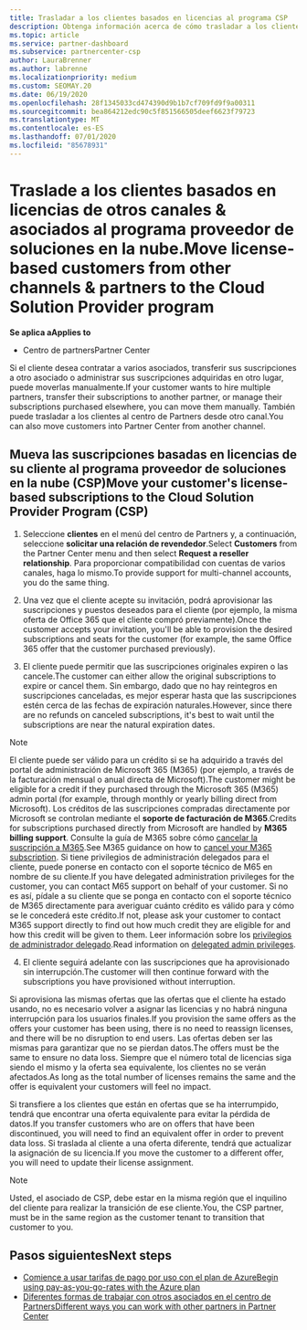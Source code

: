 ```yaml
---
title: Trasladar a los clientes basados en licencias al programa CSP
description: Obtenga información acerca de cómo trasladar a los clientes basados en licencias de otros canales o de otro asociado al programa del proveedor de soluciones en la nube (CSP) en el centro de Partners.
ms.topic: article
ms.service: partner-dashboard
ms.subservice: partnercenter-csp
author: LauraBrenner
ms.author: labrenne
ms.localizationpriority: medium
ms.custom: SEOMAY.20
ms.date: 06/19/2020
ms.openlocfilehash: 28f1345033cd474390d9b1b7cf709fd9f9a00311
ms.sourcegitcommit: bea864212edc90c5f851566505deef6623f79723
ms.translationtype: MT
ms.contentlocale: es-ES
ms.lasthandoff: 07/01/2020
ms.locfileid: "85678931"
---
```

# <a name="move-license-based-customers-from-other-channels--partners-to-the-cloud-solution-provider-program"></a><span data-ttu-id="cc988-103">Traslade a los clientes basados en licencias de otros canales & asociados al programa proveedor de soluciones en la nube.</span><span class="sxs-lookup"><span data-stu-id="cc988-103">Move license-based customers from other channels & partners to the Cloud Solution Provider program</span></span>

<span data-ttu-id="cc988-104">**Se aplica a**</span><span class="sxs-lookup"><span data-stu-id="cc988-104">**Applies to**</span></span>

-  <span data-ttu-id="cc988-105">Centro de partners</span><span class="sxs-lookup"><span data-stu-id="cc988-105">Partner Center</span></span>

<span data-ttu-id="cc988-106">Si el cliente desea contratar a varios asociados, transferir sus suscripciones a otro asociado o administrar sus suscripciones adquiridas en otro lugar, puede moverlas manualmente.</span><span class="sxs-lookup"><span data-stu-id="cc988-106">If your customer wants to hire multiple partners, transfer their subscriptions to another partner, or manage their subscriptions purchased elsewhere, you can move them manually.</span></span> <span data-ttu-id="cc988-107">También puede trasladar a los clientes al centro de Partners desde otro canal.</span><span class="sxs-lookup"><span data-stu-id="cc988-107">You can also move customers into Partner Center from another channel.</span></span>

## <a name="move-your-customers-license-based-subscriptions-to-the-cloud-solution-provider-program-csp"></a><span data-ttu-id="cc988-108">Mueva las suscripciones basadas en licencias de su cliente al programa proveedor de soluciones en la nube (CSP)</span><span class="sxs-lookup"><span data-stu-id="cc988-108">Move your customer's license-based subscriptions to the Cloud Solution Provider Program (CSP)</span></span>

1. <span data-ttu-id="cc988-109">Seleccione **clientes** en el menú del centro de Partners y, a continuación, seleccione **solicitar una relación de revendedor**.</span><span class="sxs-lookup"><span data-stu-id="cc988-109">Select **Customers** from the Partner Center menu and then select **Request a reseller relationship**.</span></span> <span data-ttu-id="cc988-110">Para proporcionar compatibilidad con cuentas de varios canales, haga lo mismo.</span><span class="sxs-lookup"><span data-stu-id="cc988-110">To provide support for multi-channel accounts, you do the same thing.</span></span>

2. <span data-ttu-id="cc988-111">Una vez que el cliente acepte su invitación, podrá aprovisionar las suscripciones y puestos deseados para el cliente (por ejemplo, la misma oferta de Office 365 que el cliente compró previamente).</span><span class="sxs-lookup"><span data-stu-id="cc988-111">Once the customer accepts your invitation, you'll be able to provision the desired subscriptions and seats for the customer (for example, the same Office 365 offer that the customer purchased previously).</span></span>

3. <span data-ttu-id="cc988-112">El cliente puede permitir que las suscripciones originales expiren o las cancele.</span><span class="sxs-lookup"><span data-stu-id="cc988-112">The customer can either allow the original subscriptions to expire or cancel them.</span></span> <span data-ttu-id="cc988-113">Sin embargo, dado que no hay reintegros en suscripciones canceladas, es mejor esperar hasta que las suscripciones estén cerca de las fechas de expiración naturales.</span><span class="sxs-lookup"><span data-stu-id="cc988-113">However, since there are no refunds on canceled subscriptions, it's best to wait until the  subscriptions are near the natural expiration dates.</span></span>

>[!NOTE]
> <span data-ttu-id="cc988-114">El cliente puede ser válido para un crédito si se ha adquirido a través del portal de administración de Microsoft 365 (M365) (por ejemplo, a través de la facturación mensual o anual directa de Microsoft).</span><span class="sxs-lookup"><span data-stu-id="cc988-114">The customer might be eligible for a credit if they purchased through the Microsoft 365 (M365) admin portal (for example, through monthly or yearly billing direct from Microsoft).</span></span> <span data-ttu-id="cc988-115">Los créditos de las suscripciones compradas directamente por Microsoft se controlan mediante el **soporte de facturación de M365**.</span><span class="sxs-lookup"><span data-stu-id="cc988-115">Credits for subscriptions purchased directly from Microsoft are handled by **M365 billing support**.</span></span> <span data-ttu-id="cc988-116">Consulte la guía de M365 sobre cómo [cancelar la suscripción a M365](https://docs.microsoft.com/microsoft-365/commerce/subscriptions/cancel-your-subscription).</span><span class="sxs-lookup"><span data-stu-id="cc988-116">See M365 guidance on how to [cancel your M365 subscription](https://docs.microsoft.com/microsoft-365/commerce/subscriptions/cancel-your-subscription).</span></span> <span data-ttu-id="cc988-117">Si tiene privilegios de administración delegados para el cliente, puede ponerse en contacto con el soporte técnico de M65 en nombre de su cliente.</span><span class="sxs-lookup"><span data-stu-id="cc988-117">If you have delegated administration privileges for the customer, you can contact M65 support on behalf of your customer.</span></span> <span data-ttu-id="cc988-118">Si no es así, pídale a su cliente que se ponga en contacto con el soporte técnico de M365 directamente para averiguar cuánto crédito es válido para y cómo se le concederá este crédito.</span><span class="sxs-lookup"><span data-stu-id="cc988-118">If not, please ask your customer to contact M365 support directly to find out how much credit they are eligible for and how this credit will be given to them.</span></span> <span data-ttu-id="cc988-119">Leer información sobre los [privilegios de administrador delegado](customers-revoke-admin-privileges.md).</span><span class="sxs-lookup"><span data-stu-id="cc988-119">Read information on [delegated admin privileges](customers-revoke-admin-privileges.md).</span></span> 

4. <span data-ttu-id="cc988-120">El cliente seguirá adelante con las suscripciones que ha aprovisionado sin interrupción.</span><span class="sxs-lookup"><span data-stu-id="cc988-120">The customer will then continue forward with the subscriptions you have provisioned without interruption.</span></span>

<span data-ttu-id="cc988-121">Si aprovisiona las mismas ofertas que las ofertas que el cliente ha estado usando, no es necesario volver a asignar las licencias y no habrá ninguna interrupción para los usuarios finales.</span><span class="sxs-lookup"><span data-stu-id="cc988-121">If you provision the same offers as the offers your customer has been using, there is no need to reassign licenses, and there will be no disruption to end users.</span></span> <span data-ttu-id="cc988-122">Las ofertas deben ser las mismas para garantizar que no se pierdan datos.</span><span class="sxs-lookup"><span data-stu-id="cc988-122">The offers must be the same to ensure no data loss.</span></span> <span data-ttu-id="cc988-123">Siempre que el número total de licencias siga siendo el mismo y la oferta sea equivalente, los clientes no se verán afectados.</span><span class="sxs-lookup"><span data-stu-id="cc988-123">As long as the total number of licenses remains the same and the offer is equivalent your customers will feel no impact.</span></span>

<span data-ttu-id="cc988-124">Si transfiere a los clientes que están en ofertas que se ha interrumpido, tendrá que encontrar una oferta equivalente para evitar la pérdida de datos.</span><span class="sxs-lookup"><span data-stu-id="cc988-124">If you transfer customers who are on offers that have been discontinued, you will need to find an equivalent offer in order to prevent data loss.</span></span> <span data-ttu-id="cc988-125">Si traslada al cliente a una oferta diferente, tendrá que actualizar la asignación de su licencia.</span><span class="sxs-lookup"><span data-stu-id="cc988-125">If you move the customer to a different offer, you will need to update their license assignment.</span></span>

>[!NOTE]
> <span data-ttu-id="cc988-126">Usted, el asociado de CSP, debe estar en la misma región que el inquilino del cliente para realizar la transición de ese cliente.</span><span class="sxs-lookup"><span data-stu-id="cc988-126">You, the CSP partner, must be in the same region as the customer tenant to transition that customer to you.</span></span>

## <a name="next-steps"></a><span data-ttu-id="cc988-127">Pasos siguientes</span><span class="sxs-lookup"><span data-stu-id="cc988-127">Next steps</span></span>

- [<span data-ttu-id="cc988-128">Comience a usar tarifas de pago por uso con el plan de Azure</span><span class="sxs-lookup"><span data-stu-id="cc988-128">Begin using pay-as-you-go-rates with the Azure plan </span></span>](azure-plan-get-started.md)
- [<span data-ttu-id="cc988-129">Diferentes formas de trabajar con otros asociados en el centro de Partners</span><span class="sxs-lookup"><span data-stu-id="cc988-129">Different ways you can work with other partners in Partner Center</span></span>](work-with-other-partners.md)

